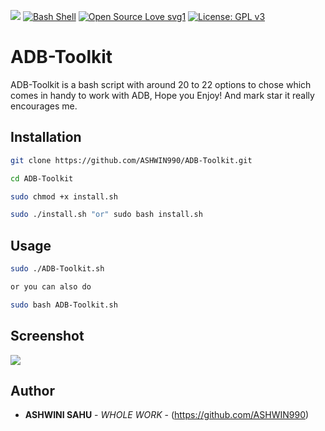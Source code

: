 ![](https://img.shields.io/maintenance/YES/2019.svg?style=flat)
[![Bash Shell](https://badges.frapsoft.com/bash/v1/bash.png?v=103)](https://github.com/ellerbrock/open-source-badges/)
[![Open Source Love svg1](https://badges.frapsoft.com/os/v1/open-source.svg?v=103)](https://github.com/ellerbrock/open-source-badges/)
[![License: GPL v3](https://img.shields.io/badge/License-GPLv3-blue.svg)](https://www.gnu.org/licenses/gpl-3.0)

# ADB-Toolkit

ADB-Toolkit is a bash script with around 20 to 22 options to chose which comes in handy to work with ADB, Hope you Enjoy! And mark star it really encourages me.

## Installation


```bash
git clone https://github.com/ASHWIN990/ADB-Toolkit.git

cd ADB-Toolkit

sudo chmod +x install.sh

sudo ./install.sh "or" sudo bash install.sh
```

## Usage

```bash
sudo ./ADB-Toolkit.sh 

or you can also do

sudo bash ADB-Toolkit.sh
```
## Screenshot

![](https://i.ibb.co/0JhZKGv/Screenshot-from-2019-03-16-12-49-53.png)


## Author

* **ASHWINI SAHU** - *WHOLE WORK* - (https://github.com/ASHWIN990)
